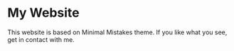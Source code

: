 # My Website
This website is based on Minimal Mistakes theme. If you like what you see, get in contact with me.  

